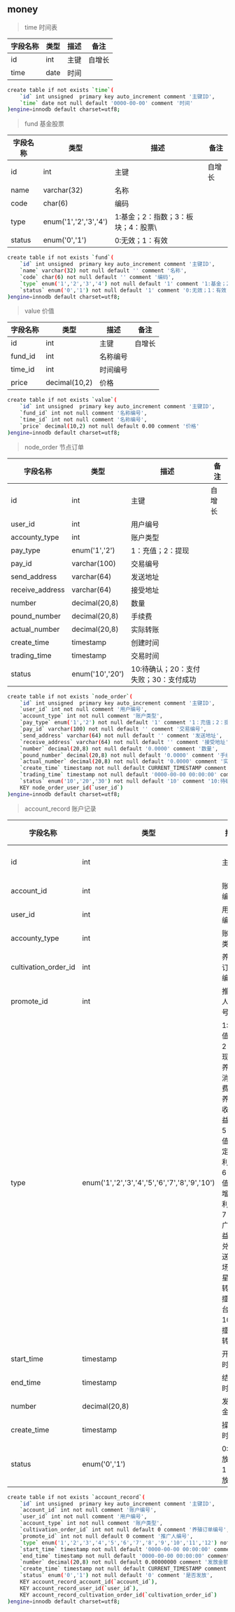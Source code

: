 ## money

> time 时间表

字段名称|类型|描述|备注
-|-|-|-|
id|int|主键|自增长
time|date|时间

```bash
create table if not exists `time`(
    `id` int unsigned  primary key auto_increment comment '主键ID',
    `time` date not null default '0000-00-00' comment '时间'
)engine=innodb default charset=utf8;
```

> fund 基金股票

字段名称|类型|描述|备注
-|-|-|-|
id|int|主键|自增长
name|varchar(32)|名称
code|char(6)|编码
type|enum('1','2','3','4')|1:基金；2：指数；3：板块；4：股票\
status|enum('0','1')|0:无效；1：有效

```bash
create table if not exists `fund`(
    `id` int unsigned  primary key auto_increment comment '主键ID',
    `name` varchar(32) not null default '' comment '名称',
    `code` char(6) not null default '' comment '编码',
    `type` enum('1','2','3','4') not null default '1' comment '1:基金；2：指数；3：板块；4：股票',
    `status` enum('0','1') not null default '1' comment '0:无效；1：有效'
)engine=innodb default charset=utf8;
```

> value 价值

字段名称|类型|描述|备注
-|-|-|-|
id|int|主键|自增长
fund_id|int|名称编号
time_id|int|时间编号
price|decimal(10,2)|价格

```bash
create table if not exists `value`(
    `id` int unsigned  primary key auto_increment comment '主键ID',
    `fund_id` int not null comment '名称编号',
    `time_id` int not null comment '名称编号',
    `price` decimal(10,2) not null default 0.00 comment '价格'
)engine=innodb default charset=utf8;
```




> node_order 节点订单

字段名称|类型|描述|备注
-|-|-|-|
id|int|主键|自增长
user_id|int|用户编号
accounty_type|int|账户类型
pay_type|enum('1','2')|1：充值；2：提现
pay_id|varchar(100)|交易编号
send_address|varchar(64)|发送地址
receive_address|varchar(64)|接受地址
number|decimal(20,8)|数量
pound_number|decimal(20,8)|手续费
actual_number|decimal(20,8)|实际转账
create_time|timestamp|创建时间
trading_time|timestamp|交易时间
status|enum('10','20')|10:待确认；20：支付失败；30：支付成功

```bash
create table if not exists `node_order`(
    `id` int unsigned  primary key auto_increment comment '主键ID',
    `user_id` int not null comment '用户编号',
    `account_type` int not null comment '账户类型',
    `pay_type` enum('1','2') not null default '1' comment '1：充值；2：提现',
    `pay_id` varchar(100) not null default '' comment '交易编号',
    `send_address` varchar(64) not null default '' comment '发送地址',
    `receive_address` varchar(64) not null default '' comment '接受地址',
    `number` decimal(20,8) not null default '0.0000' comment '数量',
    `pound_number` decimal(20,8) not null default '0.0000' comment '手续费',
    `actual_number` decimal(20,8) not null default '0.0000' comment '实际转账',
    `create_time` timestamp not null default CURRENT_TIMESTAMP comment '创建时间',
    `trading_time` timestamp not null default '0000-00-00 00:00:00' comment '交易时间',
    `status` enum('10','20','30') not null default '10' comment '10:待确认；20：支付失败；30：支付成功',
    KEY node_order_user_id(`user_id`)
)engine=innodb default charset=utf8;
```





> account_record 账户记录

字段名称|类型|描述|备注
-|-|-|-|
id|int|主键|自增长
account_id|int|账户编号
user_id|int|用户编号
accounty_type|int|账户类型
cultivation_order_id|int|养殖订单编号
promote_id|int|推广人编号
type|enum('1','2','3','4','5','6','7','8','9','10')|1:充值；2：提现;3：养殖消费;4:养殖收益；5：充值固定红利；6：充值新增红利；7：推广收益;8:兑换送农场之星;9:转入擂台；10：擂台转出
start_time|timestamp|开始时间
end_time|timestamp|结束时间
number|decimal(20,8)|发放金额
create_time|timestamp|操作时间
status|enum('0','1')|0:未发放；1：发放

```bash
create table if not exists `account_record`(
    `id` int unsigned  primary key auto_increment comment '主键ID',
    `account_id` int not null comment '账户编号',
    `user_id` int not null comment '用户编号',
    `account_type` int not null comment '账户类型',
    `cultivation_order_id` int not null default 0 comment '养殖订单编号',
    `promote_id` int not null default 0 comment '推广人编号',
    `type` enum('1','2','3','4','5','6','7','8','9','10','11','12') not null default '2' comment '1:充值；2：提现;3：养殖消费;4:养殖收益；5：充值固定红利；6：充值新增红利；7：推广收益;8:兑换送农场之星,9:转入擂台；10：擂台转出;11：注册送农场之星；12：邀请送农场之星',
    `start_time` timestamp not null default '0000-00-00 00:00:00' comment '开始时间',
    `end_time` timestamp not null default '0000-00-00 00:00:00' comment '结束时间',
    `number` decimal(20,8) not null default 0.00000000 comment '发放金额',
    `create_time` timestamp not null default CURRENT_TIMESTAMP comment '操作时间',
    `status` enum('0','1') not null default '0' comment '是否发放',
    KEY account_record_account_id(`account_id`),
    KEY account_record_user_id(`user_id`),
    KEY account_record_cultivation_order_id(`cultivation_order_id`)
)engine=innodb default charset=utf8;
```





